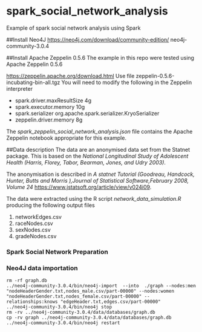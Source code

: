 # spark_social_network_analysis
Example of spark social network analysis using Spark

##Install Neo4J 
https://neo4j.com/download/community-edition/
neo4j-community-3.0.4

##Install Apache Zeppelin 0.5.6 
The example in this repo were tested using Apache Zeppelin 0.5.6 

https://zeppelin.apache.org/download.html Use file zeppelin-0.5.6-incubating-bin-all.tgz
You will need to modify the following in the Zeppelin interpreter

- spark.driver.maxResultSize	4g
- spark.executor.memory	10g
- spark.serializer	org.apache.spark.serializer.KryoSerializer
- zeppelin.driver.memory	8g

The *spark_zeppelin_social_network_analysis.json* file contains the Apache Zeppelin notebook appropriate for this example.

##Data description
The data are an anonymised data set from the Statnet package. This is based on the *National Longitudinal Study of Adolescent Health  (Harris, Florey,
Tabor, Bearman, Jones, and Udry 2003)*. 

The anonymisation is described in *A statnet Tutorial (Goodreau, Handcock, Hunter, Butts and Morris ),Journal of Statistical Software,February 2008, Volume 24* 
https://www.jstatsoft.org/article/view/v024i09. 

The data were extracted using the R script *network_data_simulation.R* producing the following output files

1. networkEdges.csv
2. raceNodes.csv
3. sexNodes.csv
4. gradeNodes.csv

### Spark Social Network Preparation



### Neo4J data importation
```
rm -rf graph.db
../neo4j-community-3.0.4/bin/neo4j-import  --into  ./graph --nodes:men "nodeHeaderGender.txt,nodes_male.csv/part-00000" --nodes:women "nodeHeaderGender.txt,nodes_female.csv/part-00000" --relationships:knows "edgeHeader.txt,edges.csv/part-00000"
../neo4j-community-3.0.4/bin/neo4j stop
rm -rv ../neo4j-community-3.0.4/data/databases/graph.db
cp -rv graph ../neo4j-community-3.0.4/data/databases/graph.db
../neo4j-community-3.0.4/bin/neo4j restart
```
